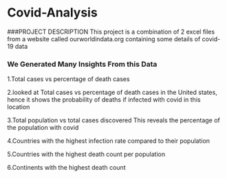 # Covid-Analysis

###PROJECT DESCRIPTION
 This project is a combination of 2 excel  files from a website called ourworldindata.org containing some details of covid-19 data
 
### We Generated Many Insights From this Data
1.Total cases vs percentage of death cases

2.looked at Total cases vs percentage of death cases in the United states, hence it shows the probability of deaths if infected with covid in this location

3.Total population vs total cases discovered
This reveals the percentage of the population with covid

4.Countries with the highest infection rate compared to their population

5.Countries with the highest death count per population

6.Continents with the highest death count 

 
